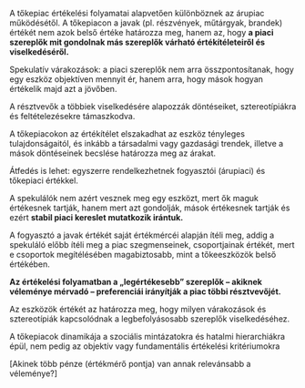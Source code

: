 A tőkepiac értékelési folyamatai alapvetően különböznek az árupiac működésétől. A tőkepiacon a javak (pl. részvények, műtárgyak, brandek) értékét nem azok belső értéke határozza meg, hanem az, hogy **a piaci szereplők mit gondolnak más szereplők várható értékítéleteiről és viselkedéséről.**

Spekulatív várakozások: a piaci szereplők nem arra összpontosítanak, hogy egy eszköz objektíven mennyit ér, hanem arra, hogy mások hogyan értékelik majd azt a jövőben.

A résztvevők a többiek viselkedésére alapozzák döntéseiket, sztereotípiákra és feltételezésekre támaszkodva.

A tőkepiacokon az értékítélet elszakadhat az eszköz tényleges tulajdonságaitól, és inkább a társadalmi vagy gazdasági trendek, illetve a mások döntéseinek becslése határozza meg az árakat.

Átfedés is lehet: egyszerre rendelkezhetnek fogyasztói (árupiaci) és tőkepiaci értékkel.

A spekulálók nem azért vesznek meg egy eszközt, mert ők maguk értékesnek tartják, hanem mert azt gondolják, mások értékesnek tartják és ezért **stabil piaci kereslet mutatkozik irántuk.**

A fogyasztó a javak értékét saját értékmércéi alapján ítéli meg, addig a spekuláló előbb ítéli meg a piac szegmenseinek, csoportjainak értékét, mert e csoportok megítélésében magabiztosabb, mint a tőkeeszközök belső értékében.

**Az értékelési folyamatban a „legértékesebb” szereplők – akiknek véleménye mérvadó – preferenciái irányítják a piac többi résztvevőjét.**

Az eszközök értékét az határozza meg, hogy milyen várakozások és sztereotípiák kapcsolódnak a legbefolyásosabb szereplők viselkedéséhez.

A tőkepiacok dinamikája a szociális mintázatokra és hatalmi hierarchiákra épül, nem pedig az objektív vagy fundamentális értékelési kritériumokra

[Akinek több pénze (értékmérő pontja) van annak relevánsabb a véleménye?]
